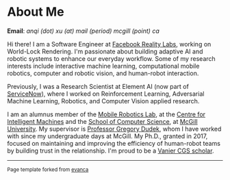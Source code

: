 # About Me

**Email**: *anqi (dot) xu (at) mail (period) mcgill (point) ca*

Hi there! I am a Software Engineer at [Facebook Reality Labs](https://tech.fb.com/ar-vr/), working on World-Lock Rendering.
I'm passionate about building adaptive AI and robotic systems to enhance our everyday workflow.
Some of my research interests include interactive machine learning, computational mobile robotics, computer and robotic vision, and human-robot interaction.

Previously, I was a Research Scientist at Element AI (now part of [ServiceNow](https://www.servicenow.com/)), where I worked on Reinforcement Learning, Adversarial Machine Learning, Robotics, and Computer Vision applied research.

I am an alumnus member of the [Mobile Robotics Lab](http://www.cim.mcgill.ca/~mrl/), at the [Centre for Intelligent Machines](http://www.cim.mcgill.ca/) and the [School of Computer Science](https://www.cs.mcgill.ca/), at [McGill University](https://mcgill.ca/).
My supervisor is [Professor Gregory Dudek](http://www.cim.mcgill.ca/~dudek/), whom I have worked with since my undergraduate days at McGill.
My Ph.D., granted in 2017, focused on maintaining and improving the efficiency of human-robot teams by building trust in the relationship.
I'm proud to be a [Vanier CGS scholar](https://vanier.gc.ca/).

---

<small>Page template forked from [evanca](https://github.com/evanca/quick-portfolio)</small>